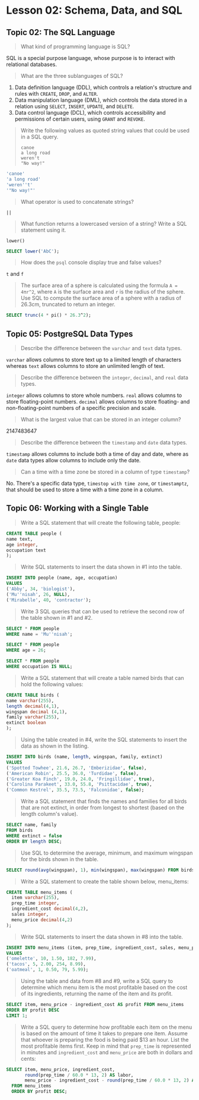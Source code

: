 # Lesson 02: Schema, Data, and SQL

 ## Topic 02: The SQL Language

> What kind of programming language is SQL?

SQL is a special purpose language, whose purpose is to interact with relational databases.

> What are the three sublanguages of SQL?

1. Data definition language (DDL), which controls a relation's structure and rules with `CREATE`, `DROP`, and `ALTER`.
2. Data manipulation language (DML), which controls the data stored in a relation using `SELECT`, `INSERT`, `UPDATE`, and `DELETE`.
3. Data control language (DCL), which controls accessibility and permissions of certain users, using `GRANT` and `REVOKE`.

> Write the following values as quoted string values that could be used in a SQL query.
> ```
> canoe
> a long road
> weren't
> "No way!"
> ```
```sql
'canoe'
'a long road'
'weren''t'
'"No way!"'
```

> What operator is used to concatenate strings?

`||`

> What function returns a lowercased version of a string? Write a SQL statement using it.

`lower()`

```sql
SELECT lower('AbC');
```

> How does the `psql` console display true and false values?

`t` and `f`

> The surface area of a sphere is calculated using the formula `A = 4πr^2`, where `A` is the surface area and `r` is the radius of the sphere. Use SQL to compute the surface area of a sphere with a radius of 26.3cm, truncated to return an integer.

```sql
SELECT trunc(4 * pi() * 26.3^2);
```

## Topic 05: PostgreSQL Data Types
> Describe the difference between the `varchar` and `text` data types.

`varchar` allows columns to store text up to a limited length of characters whereas `text` allows columns to store an unlimited length of text.

> Describe the difference between the `integer`, `decimal`, and `real` data types.

`integer` allows columns to store whole numbers. 
`real` allows columns to store floating-point numbers. 
`decimal` allows columns to store floating- and non-floating-point numbers of a specific precision and scale. 

> What is the largest value that can be stored in an integer column?

2147483647

> Describe the difference between the `timestamp` and `date` data types.

`timestamp` allows columns to include both a time of day and date, where as `date` data types allow columns to include only the date. 

> Can a time with a time zone be stored in a column of type `timestamp`?

No. There's a specific data type, `timestop with time zone`, or `timestamptz`, that should be used to store a time with a time zone in a column.

## Topic 06: Working with a Single Table

> Write a SQL statement that will create the following table, people:

```sql
CREATE TABLE people (
name text,
age integer,
occupation text
);
```

> Write SQL statements to insert the data shown in #1 into the table.

```sql
INSERT INTO people (name, age, occupation)
VALUES
('Abby', 34, 'biologist'),
('Mu''nisah', 26, NULL),
('Mirabelle', 40, 'contractor');
```

> Write 3 SQL queries that can be used to retrieve the second row of the table shown in #1 and #2.

```sql
SELECT * FROM people
WHERE name = 'Mu''nisah';

SELECT * FROM people
WHERE age = 26;

SELECT * FROM people
WHERE occupation IS NULL;
```

> Write a SQL statement that will create a table named birds that can hold the following values:

```sql
CREATE TABLE birds (
name varchar(255),
length decimal(4,1),
wingspan decimal (4,1),
family varchar(255),
extinct boolean
);
```

> Using the table created in #4, write the SQL statements to insert the data as shown in the listing.

```sql
INSERT INTO birds (name, length, wingspan, family, extinct)
VALUES
('Spotted Towhee', 21.6, 26.7, 'Emberizidae', false),
('American Robin', 25.5, 36.0, 'Turdidae', false),
('Greater Koa Finch', 19.0, 24.0, 'Fringillidae', true),
('Carolina Parakeet', 33.0, 55.8, 'Psittacidae', true),
('Common Kestrel', 35.5, 73.5, 'Falconidae', false);
```

> Write a SQL statement that finds the names and families for all birds that are not extinct, in order from longest to shortest (based on the length column's value).

```sql
SELECT name, family
FROM birds
WHERE extinct = false
ORDER BY length DESC;
```

> Use SQL to determine the average, minimum, and maximum wingspan for the birds shown in the table.

```sql
SELECT round(avg(wingspan), 1), min(wingspan), max(wingspan) FROM birds;
```

> Write a SQL statement to create the table shown below, menu_items:

```sql
CREATE TABLE menu_items (
  item varchar(255),
  prep_time integer,
  ingredient_cost decimal(4,2),
  sales integer,
  menu_price decimal(4,2)
);
```

> Write SQL statements to insert the data shown in #8 into the table.

```sql
INSERT INTO menu_items (item, prep_time, ingredient_cost, sales, menu_price)
VALUES
('omelette', 10, 1.50, 182, 7.99),
('tacos', 5, 2.00, 254, 8.99),
('oatmeal', 1, 0.50, 79, 5.99);
```

> Using the table and data from #8 and #9, write a SQL query to determine which menu item is the most profitable based on the cost of its ingredients, returning the name of the item and its profit.

```sql
SELECT item, menu_price - ingredient_cost AS profit FROM menu_items
ORDER BY profit DESC
LIMIT 1;
```

> Write a SQL query to determine how profitable each item on the menu is based on the amount of time it takes to prepare one item. Assume that whoever is preparing the food is being paid $13 an hour. List the most profitable items first. Keep in mind that `prep_time` is represented in minutes and `ingredient_cost` and `menu_price` are both in dollars and cents:

```sql
SELECT item, menu_price, ingredient_cost, 
       round(prep_time / 60.0 * 13, 2) AS labor,
       menu_price - ingredient_cost - round(prep_time / 60.0 * 13, 2) AS profit 
  FROM menu_items
  ORDER BY profit DESC;
```
